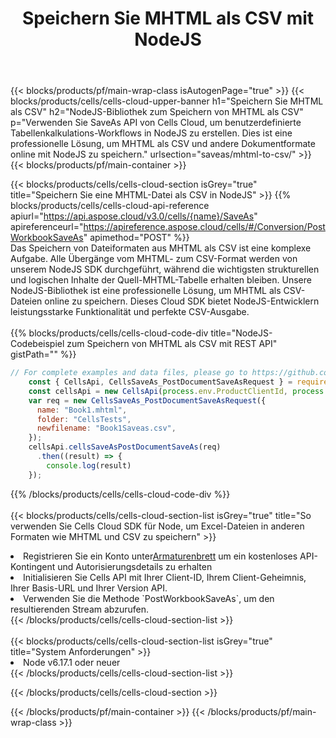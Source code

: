 ﻿---
title:  Speichern Sie MHTML als CSV mit NodeJS
description:  Verwendung von Aspose.Cells Cloud SDK für NodeJS zum Speichern von MHTML-Formatdateien als CSV-Formatdateien.
---
{{< blocks/products/pf/main-wrap-class isAutogenPage="true" >}}
{{< blocks/products/cells/cells-cloud-upper-banner h1="Speichern Sie MHTML als CSV" h2="NodeJS-Bibliothek zum Speichern von MHTML als CSV" p="Verwenden Sie SaveAs API von Cells Cloud, um benutzerdefinierte Tabellenkalkulations-Workflows in NodeJS zu erstellen. Dies ist eine professionelle Lösung, um MHTML als CSV und andere Dokumentformate online mit NodeJS zu speichern." urlsection="saveas/mhtml-to-csv/" >}}
{{< blocks/products/pf/main-container >}}

{{< blocks/products/cells/cells-cloud-section isGrey="true" title="Speichern Sie eine MHTML-Datei als CSV in NodeJS" >}}
{{% blocks/products/cells/cells-cloud-api-reference apiurl="https://api.aspose.cloud/v3.0/cells/{name}/SaveAs" apireferenceurl="https://apireference.aspose.cloud/cells/#/Conversion/PostWorkbookSaveAs" apimethod="POST" %}}
<br/>
Das Speichern von Dateiformaten aus MHTML als CSV ist eine komplexe Aufgabe. Alle Übergänge vom MHTML- zum CSV-Format werden von unserem NodeJS SDK durchgeführt, während die wichtigsten strukturellen und logischen Inhalte der Quell-MHTML-Tabelle erhalten bleiben. Unsere NodeJS-Bibliothek ist eine professionelle Lösung, um MHTML als CSV-Dateien online zu speichern. Dieses Cloud SDK bietet NodeJS-Entwicklern leistungsstarke Funktionalität und perfekte CSV-Ausgabe.
<br/>
<br/>
{{% blocks/products/cells/cells-cloud-code-div title="NodeJS-Codebeispiel zum Speichern von MHTML als CSV mit REST API" gistPath="" %}}
  
```js
// For complete examples and data files, please go to https://github.com/aspose-cells-cloud/aspose-cells-cloud-node/
    const { CellsApi, CellsSaveAs_PostDocumentSaveAsRequest } = require("asposecellscloud");
    const cellsApi = new CellsApi(process.env.ProductClientId, process.env.ProductClientSecret);
    var req = new CellsSaveAs_PostDocumentSaveAsRequest({
      name: "Book1.mhtml",
      folder: "CellsTests",
      newfilename: "Book1Saveas.csv",
    });
    cellsApi.cellsSaveAsPostDocumentSaveAs(req)
      .then((result) => {
        console.log(result)
    });
```
  
{{% /blocks/products/cells/cells-cloud-code-div %}}
<br/>
<br/>
{{< blocks/products/cells/cells-cloud-section-list isGrey="true" title="So verwenden Sie Cells Cloud SDK für Node, um Excel-Dateien in anderen Formaten wie MHTML und CSV zu speichern" >}}
<li> Registrieren Sie ein Konto unter<a href="https://dashboard.aspose.cloud/">Armaturenbrett</a> um ein kostenloses API-Kontingent und Autorisierungsdetails zu erhalten</li>
<li>Initialisieren Sie Cells API mit Ihrer Client-ID, Ihrem Client-Geheimnis, Ihrer Basis-URL und Ihrer Version API.</li>
<li>Verwenden Sie die Methode `PostWorkbookSaveAs`, um den resultierenden Stream abzurufen.</li>
{{< /blocks/products/cells/cells-cloud-section-list >}}
<br/>
<br/>
{{< blocks/products/cells/cells-cloud-section-list isGrey="true" title="System Anforderungen" >}}
<li>Node v6.17.1 oder neuer</li>
{{< /blocks/products/cells/cells-cloud-section-list >}}

{{< /blocks/products/cells/cells-cloud-section >}}

{{< /blocks/products/pf/main-container >}}
{{< /blocks/products/pf/main-wrap-class >}}
